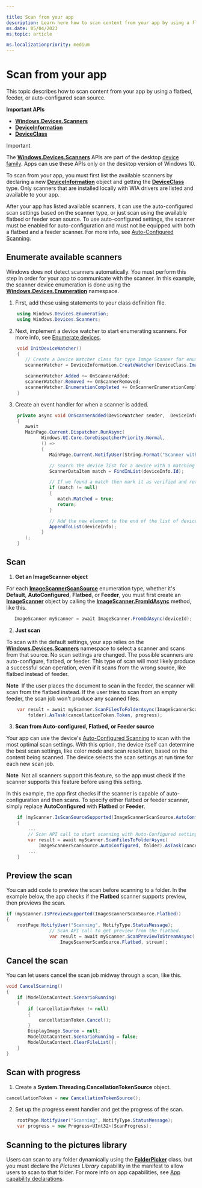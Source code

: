 ```yaml
---

title: Scan from your app
description: Learn here how to scan content from your app by using a flatbed, feeder, or auto-configured scan source.
ms.date: 05/04/2023
ms.topic: article

ms.localizationpriority: medium
---
```


# Scan from your app

This topic describes how to scan content from your app by using a flatbed, feeder, or auto-configured scan source.

**Important APIs**

-   [**Windows.Devices.Scanners**](/uwp/api/Windows.Devices.Scanners)
-   [**DeviceInformation**](/uwp/api/Windows.Devices.Enumeration.DeviceInformation)
-   [**DeviceClass**](/uwp/api/Windows.Devices.Enumeration.DeviceClass)

> [!IMPORTANT]
> The [**Windows.Devices.Scanners**](/uwp/api/Windows.Devices.Scanners) APIs are part of the desktop [device family](../get-started/universal-application-platform-guide.md). Apps can use these APIs only on the desktop version of Windows 10.

To scan from your app, you must first list the available scanners by declaring a new [**DeviceInformation**](/uwp/api/Windows.Devices.Enumeration.DeviceInformation) object and getting the [**DeviceClass**](/uwp/api/Windows.Devices.Enumeration.DeviceClass) type. Only scanners that are installed locally with WIA drivers are listed and available to your app.

After your app has listed available scanners, it can use the auto-configured scan settings based on the scanner type, or just scan using the available flatbed or feeder scan source. To use auto-configured settings, the scanner must be enabled for auto-configuration and must not be equipped with both a flatbed and a feeder scanner. For more info, see [Auto-Configured Scanning](/windows-hardware/drivers/image/auto-configured-scanning).

## Enumerate available scanners

Windows does not detect scanners automatically. You must perform this step in order for your app to communicate with the scanner. In this example, the scanner device enumeration is done using the [**Windows.Devices.Enumeration**](/uwp/api/Windows.Devices.Enumeration) namespace.

1.  First, add these using statements to your class definition file.

``` csharp
    using Windows.Devices.Enumeration;
    using Windows.Devices.Scanners;
```

2.  Next, implement a device watcher to start enumerating scanners. For more info, see [Enumerate devices](enumerate-devices.md).

```csharp
    void InitDeviceWatcher()
    {
       // Create a Device Watcher class for type Image Scanner for enumerating scanners
       scannerWatcher = DeviceInformation.CreateWatcher(DeviceClass.ImageScanner);

       scannerWatcher.Added += OnScannerAdded;
       scannerWatcher.Removed += OnScannerRemoved;
       scannerWatcher.EnumerationCompleted += OnScannerEnumerationComplete;
    }
```

3.  Create an event handler for when a scanner is added.

```csharp
    private async void OnScannerAdded(DeviceWatcher sender,  DeviceInformation deviceInfo)
    {
       await
       MainPage.Current.Dispatcher.RunAsync(
             Windows.UI.Core.CoreDispatcherPriority.Normal,
             () =>
             {
                MainPage.Current.NotifyUser(String.Format("Scanner with device id {0} has been added", deviceInfo.Id), NotifyType.StatusMessage);

                // search the device list for a device with a matching device id
                ScannerDataItem match = FindInList(deviceInfo.Id);

                // If we found a match then mark it as verified and return
                if (match != null)
                {
                   match.Matched = true;
                   return;
                }

                // Add the new element to the end of the list of devices
                AppendToList(deviceInfo);
             }
       );
    }
```

## Scan

1.  **Get an ImageScanner object**

For each [**ImageScannerScanSource**](/uwp/api/Windows.Devices.Scanners.ImageScannerScanSource) enumeration type, whether it's **Default**, **AutoConfigured**, **Flatbed**, or **Feeder**, you must first create an [**ImageScanner**](/uwp/api/Windows.Devices.Scanners.ImageScanner) object by calling the [**ImageScanner.FromIdAsync**](/uwp/api/windows.devices.scanners.imagescanner.fromidasync) method, like this.

 ```csharp
    ImageScanner myScanner = await ImageScanner.FromIdAsync(deviceId);
 ```

2.  **Just scan**

To scan with the default settings, your app relies on the [**Windows.Devices.Scanners**](/uwp/api/Windows.Devices.Scanners) namespace to select a scanner and scans from that source. No scan settings are changed. The possible scanners are auto-configure, flatbed, or feeder. This type of scan will most likely produce a successful scan operation, even if it scans from the wrong source, like flatbed instead of feeder.

**Note**  If the user places the document to scan in the feeder, the scanner will scan from the flatbed instead. If the user tries to scan from an empty feeder, the scan job won't produce any scanned files.
 
```csharp
    var result = await myScanner.ScanFilesToFolderAsync(ImageScannerScanSource.Default,
        folder).AsTask(cancellationToken.Token, progress);
```

3.  **Scan from Auto-configured, Flatbed, or Feeder source**

Your app can use the device's [Auto-Configured Scanning](/windows-hardware/drivers/image/auto-configured-scanning) to scan with the most optimal scan settings. With this option, the device itself can determine the best scan settings, like color mode and scan resolution, based on the content being scanned. The device selects the scan settings at run time for each new scan job.

**Note**  Not all scanners support this feature, so the app must check if the scanner supports this feature before using this setting.

In this example, the app first checks if the scanner is capable of auto-configuration and then scans. To specify either flatbed or feeder scanner, simply replace **AutoConfigured** with **Flatbed** or **Feeder**.

```csharp
    if (myScanner.IsScanSourceSupported(ImageScannerScanSource.AutoConfigured))
    {
        ...
        // Scan API call to start scanning with Auto-Configured settings.
        var result = await myScanner.ScanFilesToFolderAsync(
            ImageScannerScanSource.AutoConfigured, folder).AsTask(cancellationToken.Token, progress);
        ...
    }
```

## Preview the scan

You can add code to preview the scan before scanning to a folder. In the example below, the app checks if the **Flatbed** scanner supports preview, then previews the scan.

```csharp
if (myScanner.IsPreviewSupported(ImageScannerScanSource.Flatbed))
{
    rootPage.NotifyUser("Scanning", NotifyType.StatusMessage);
                // Scan API call to get preview from the flatbed.
                var result = await myScanner.ScanPreviewToStreamAsync(
                    ImageScannerScanSource.Flatbed, stream);
```

## Cancel the scan

You can let users cancel the scan job midway through a scan, like this.

```csharp
void CancelScanning()
{
    if (ModelDataContext.ScenarioRunning)
    {
        if (cancellationToken != null)
        {
            cancellationToken.Cancel();
        }                
        DisplayImage.Source = null;
        ModelDataContext.ScenarioRunning = false;
        ModelDataContext.ClearFileList();
    }
}
```

## Scan with progress

1.  Create a **System.Threading.CancellationTokenSource** object.

```csharp
cancellationToken = new CancellationTokenSource();
```

2.  Set up the progress event handler and get the progress of the scan.

```csharp
    rootPage.NotifyUser("Scanning", NotifyType.StatusMessage);
    var progress = new Progress<UInt32>(ScanProgress);
```

## Scanning to the pictures library

Users can scan to any folder dynamically using the [**FolderPicker**](/uwp/api/Windows.Storage.Pickers.FolderPicker) class, but you must declare the *Pictures Library* capability in the manifest to allow users to scan to that folder. For more info on app capabilities, see [App capability declarations](../packaging/app-capability-declarations.md).